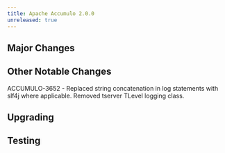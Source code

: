 ```yaml
---
title: Apache Accumulo 2.0.0
unreleased: true
---
```


## Major Changes

## Other Notable Changes
ACCUMULO-3652 - Replaced string concatenation in log statements with slf4j where applicable.  Removed tserver TLevel logging class.

## Upgrading

## Testing
